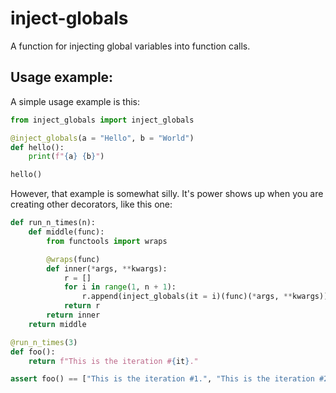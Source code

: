 # inject-globals
A function for injecting global variables into function calls.

## Usage example:

A simple usage example is this:

```python
from inject_globals import inject_globals

@inject_globals(a = "Hello", b = "World")
def hello():
    print(f"{a} {b}")

hello()
```

However, that example is somewhat silly. It's power shows up when you are creating other decorators, like this one:

```python
def run_n_times(n):
    def middle(func):
        from functools import wraps

        @wraps(func)
        def inner(*args, **kwargs):
            r = []
            for i in range(1, n + 1):
                r.append(inject_globals(it = i)(func)(*args, **kwargs))
            return r
        return inner
    return middle

@run_n_times(3)
def foo():
    return f"This is the iteration #{it}."

assert foo() == ["This is the iteration #1.", "This is the iteration #2.", "This is the iteration #3."]
```
